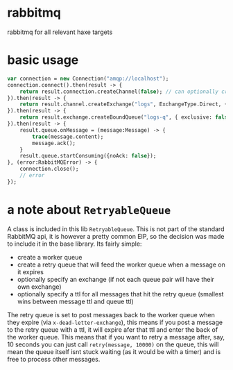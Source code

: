 # rabbitmq
rabbitmq for all relevant haxe targets

# basic usage

```haxe
var connection = new Connection("amqp://localhost");
connection.connect().then(result -> {
    return result.connection.createChannel(false); // can optionally create confirmation channels also
}).then(result -> {
    return result.channel.createExchange("logs", ExchangeType.Direct, { durable: true, alternateExchange: "logs.deadletter" });
}).then(result -> {
    return result.exchange.createBoundQueue("logs-q", { exclusive: false });
}).then(result -> {
    result.queue.onMessage = (message:Message) -> {
        trace(message.content);
        message.ack();
    }
    result.queue.startConsuming({noAck: false});
}, (error:RabbitMQError) -> {
    connection.close();
    // error
});
```

# a note about `RetryableQueue`

A class is included in this lib `RetryableQueue`. This is not part of the standard RabbitMQ api, it is however a pretty common EIP, so the decision was made to include it in the base library. Its fairly simple:

* create a worker queue
* create a retry queue that will feed the worker queue when a message on it expires
* optionally specify an exchange (if not each queue pair will have their own exchange)
* optionally specify a ttl for all messages that hit the retry queue (smallest wins between message ttl and queue ttl)

The retry queue is set to post messages back to the worker queue when they expire (via `x-dead-letter-exchange`), this means if you post a message to the retry queue with a ttl, it will expire afer that ttl and enter the back of the worker queue. This means that if you want to retry a message after, say, 10 seconds you can just call `retry(message, 10000)` on the queue, this will mean the queue itself isnt stuck waiting (as it would be with a timer) and is free to process other messages.
